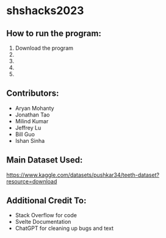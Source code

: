# shshacks2023


## How to run the program: 
1. Download the program
2.
3.
4.
5.


## Contributors:
- Aryan Mohanty
- Jonathan Tao
- Milind Kumar
- Jeffrey Lu
- Bill Guo
- Ishan Sinha


## Main Dataset Used: 
https://www.kaggle.com/datasets/pushkar34/teeth-dataset?resource=download

## Additional Credit To:

- Stack Overflow for code
- Svelte Documentation
- ChatGPT for cleaning up bugs and text


